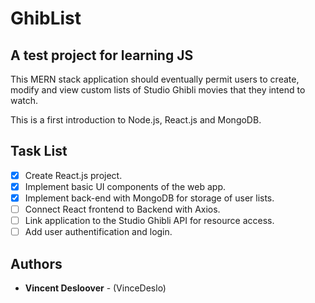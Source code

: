 # GhibList 
## A test project for learning JS

This MERN stack application should eventually permit users to create, modify
and view custom lists of Studio Ghibli movies that they intend to watch.

This is a first introduction to Node.js, React.js and MongoDB.

## Task List
- [x] Create React.js project.
- [x] Implement basic UI components of the web app.
- [x] Implement back-end with MongoDB for storage of user lists.
- [ ] Connect React frontend to Backend with Axios.
- [ ] Link application to the Studio Ghibli API for resource access.
- [ ] Add user authentification and login.

## Authors

* **Vincent Desloover** - (VinceDeslo)
